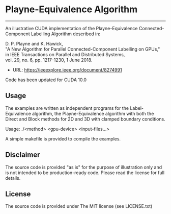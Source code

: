 # Playne-Equivalence Algorithm
--------------------

An illustrative CUDA implementation of the Playne-Equivalence Connected-Component Labelling Algorithm described in:

D. P. Playne and K. Hawick,<br/>
"A New Algorithm for Parallel Connected-Component Labelling on GPUs,"<br/>
in IEEE Transactions on Parallel and Distributed Systems,<br/>
vol. 29, no. 6, pp. 1217-1230, 1 June 2018.<br/>
* URL: https://ieeexplore.ieee.org/document/8274991

Code has been updated for CUDA 10.0


Usage
--------------------
The examples are written as independent programs for the Label-Equivalence algorithm, the Playne-Equivalence algorithm with both the Direct and Block methods for 2D and 3D with clamped boundary conditions.

Usage:
./\<method\> \<gpu-device\> \<input-files...\> 

A simple makefile is provided to compile the examples.


Disclaimer
--------------------
The source code is provided "as is" for the purpose of illustration only and is not intended to be production-ready code. Please read the license for full details.


License
--------------------
The source code is provided under The MIT license (see LICENSE.txt)
